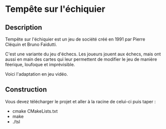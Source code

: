 # Tempête sur l'échiquier

## Description

Tempête sur l'échiquier est un jeu de société créé en 1991 par Pierre Cléquin et Bruno Faidutti.

C'est une variante du jeu d'échecs. Les joueurs jouent aux échecs, mais ont aussi en main des cartes qui leur permettent de modifier le jeu de manière féerique, loufoque et imprévisible. 

Voici l'adaptation en jeu vidéo.

## Construction

Vous devez télécharger le projet et aller à la racine de celui-ci puis taper :
- cmake CMakeLists.txt
- make
- ./tsl
